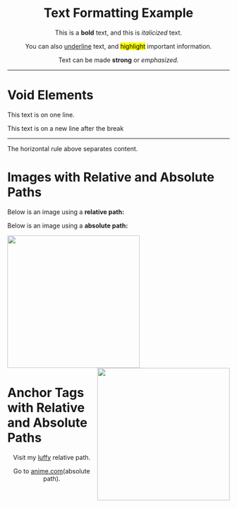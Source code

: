 <html>
<head></head>
<body>

<center>
<h1>Text Formatting Example</h1>

<p> This is a <b>bold</b> text, and this is <i>italicized</i> text.</p>
<p> You can also <u>underline</u> text, and <mark>highlight</mark> important information.</p>
<p>Text can be made <strong>strong</strong> or <em>emphasized.</em>
</center>

<hr>

<h1>Void Elements</h1>
<p> This text is on one line. </p>
<P> This text is on a new line after the break </p>

<hr>
<p> The horizontal rule above separates content. </p>

<h1>Images with Relative and Absolute Paths </h1>
<p>Below is an image using a <b>relative path:</b></p>
<p>Below is an image using a <b>absolute path:</b></p>




<img src="https://static.wikia.nocookie.net/onepiece/images/6/6d/Monkey_D._Luffy_Anime_Post_Timeskip_Infobox.png/revision/latest?cb=20240306200817" width=300 height=300>

<img src="https://cdn.oneesports.gg/cdn-data/2024/02/Anime_MonkeyDLuffy.jpg" width=300 height=300 align="right" >

<h1>Anchor Tags with Relative and Absolute Paths</h1>

<center>

<p>Visit my <a href="C:\Users\naveen\OneDrive\Pictures\gear-5-luffy.jpg" target = "-blank">luffy</a> relative path.</p>


<p>Go to 
<a href="https://hianime.to/home" target = "-blank">anime.com</a>(absolute path).</p>
</center>

</body>


</html>
